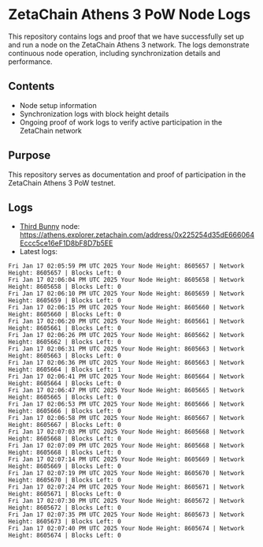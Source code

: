 # ZetaChain Athens 3 PoW Node Logs
This repository contains logs and proof that we have successfully set up and run a node on the ZetaChain Athens 3 network. The logs demonstrate continuous node operation, including synchronization details and performance.

## Contents
- Node setup information
- Synchronization logs with block height details
- Ongoing proof of work logs to verify active participation in the ZetaChain network

## Purpose
This repository serves as documentation and proof of participation in the ZetaChain Athens 3 PoW testnet.

## Logs

- [Third Bunny](https://thirdbunny.xyz/) node: https://athens.explorer.zetachain.com/address/0x225254d35dE666064Eccc5ce16eF1D8bF8D7b5EE
- Latest logs:
```
Fri Jan 17 02:05:59 PM UTC 2025 Your Node Height: 8605657 | Network Height: 8605657 | Blocks Left: 0
Fri Jan 17 02:06:04 PM UTC 2025 Your Node Height: 8605658 | Network Height: 8605658 | Blocks Left: 0
Fri Jan 17 02:06:10 PM UTC 2025 Your Node Height: 8605659 | Network Height: 8605659 | Blocks Left: 0
Fri Jan 17 02:06:15 PM UTC 2025 Your Node Height: 8605660 | Network Height: 8605660 | Blocks Left: 0
Fri Jan 17 02:06:20 PM UTC 2025 Your Node Height: 8605661 | Network Height: 8605661 | Blocks Left: 0
Fri Jan 17 02:06:26 PM UTC 2025 Your Node Height: 8605662 | Network Height: 8605662 | Blocks Left: 0
Fri Jan 17 02:06:31 PM UTC 2025 Your Node Height: 8605663 | Network Height: 8605663 | Blocks Left: 0
Fri Jan 17 02:06:36 PM UTC 2025 Your Node Height: 8605663 | Network Height: 8605664 | Blocks Left: 1
Fri Jan 17 02:06:41 PM UTC 2025 Your Node Height: 8605664 | Network Height: 8605664 | Blocks Left: 0
Fri Jan 17 02:06:47 PM UTC 2025 Your Node Height: 8605665 | Network Height: 8605665 | Blocks Left: 0
Fri Jan 17 02:06:53 PM UTC 2025 Your Node Height: 8605666 | Network Height: 8605666 | Blocks Left: 0
Fri Jan 17 02:06:58 PM UTC 2025 Your Node Height: 8605667 | Network Height: 8605667 | Blocks Left: 0
Fri Jan 17 02:07:03 PM UTC 2025 Your Node Height: 8605668 | Network Height: 8605668 | Blocks Left: 0
Fri Jan 17 02:07:09 PM UTC 2025 Your Node Height: 8605668 | Network Height: 8605668 | Blocks Left: 0
Fri Jan 17 02:07:14 PM UTC 2025 Your Node Height: 8605669 | Network Height: 8605669 | Blocks Left: 0
Fri Jan 17 02:07:19 PM UTC 2025 Your Node Height: 8605670 | Network Height: 8605670 | Blocks Left: 0
Fri Jan 17 02:07:24 PM UTC 2025 Your Node Height: 8605671 | Network Height: 8605671 | Blocks Left: 0
Fri Jan 17 02:07:30 PM UTC 2025 Your Node Height: 8605672 | Network Height: 8605672 | Blocks Left: 0
Fri Jan 17 02:07:35 PM UTC 2025 Your Node Height: 8605673 | Network Height: 8605673 | Blocks Left: 0
Fri Jan 17 02:07:40 PM UTC 2025 Your Node Height: 8605674 | Network Height: 8605674 | Blocks Left: 0
```
